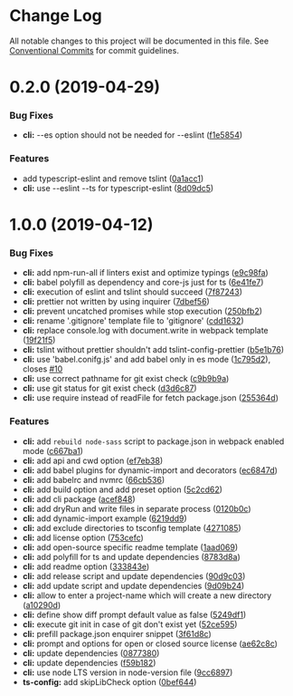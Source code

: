 # Change Log

All notable changes to this project will be documented in this file.
See [Conventional Commits](https://conventionalcommits.org) for commit guidelines.

# 0.2.0 (2019-04-29)


### Bug Fixes

* **cli:** --es option should not be needed for --eslint ([f1e5854](https://github.com/namics/frontend-defaults/commit/f1e5854))


### Features

* add typescript-eslint and remove tslint ([0a1acc1](https://github.com/namics/frontend-defaults/commit/0a1acc1))
* **cli:** use --eslint --ts for typescript-eslint ([8d09dc5](https://github.com/namics/frontend-defaults/commit/8d09dc5))



# 1.0.0 (2019-04-12)


### Bug Fixes

* **cli:** add npm-run-all if linters exist and optimize typings ([e9c98fa](https://github.com/namics/frontend-defaults/commit/e9c98fa))
* **cli:** babel polyfill as dependency and core-js just for ts ([6e41fe7](https://github.com/namics/frontend-defaults/commit/6e41fe7))
* **cli:** execution of eslint and tslint should succeed ([7f87243](https://github.com/namics/frontend-defaults/commit/7f87243))
* **cli:** prettier not written by using inquirer ([7dbef56](https://github.com/namics/frontend-defaults/commit/7dbef56))
* **cli:** prevent uncatched promises while stop execution ([250bfb2](https://github.com/namics/frontend-defaults/commit/250bfb2))
* **cli:** rename '.gitignore' template file to 'gitignore' ([cdd1632](https://github.com/namics/frontend-defaults/commit/cdd1632))
* **cli:** replace console.log with document.write in webpack template ([19f21f5](https://github.com/namics/frontend-defaults/commit/19f21f5))
* **cli:** tslint without prettier shouldn't add tslint-config-prettier ([b5e1b76](https://github.com/namics/frontend-defaults/commit/b5e1b76))
* **cli:** use 'babel.conifg.js' and add babel only in es mode ([1c795d2](https://github.com/namics/frontend-defaults/commit/1c795d2)), closes [#10](https://github.com/namics/frontend-defaults/issues/10)
* **cli:** use correct pathname for git exist check ([c9b9b9a](https://github.com/namics/frontend-defaults/commit/c9b9b9a))
* **cli:** use git status for git exist check ([d3d6c87](https://github.com/namics/frontend-defaults/commit/d3d6c87))
* **cli:** use require instead of readFile for fetch package.json ([255364d](https://github.com/namics/frontend-defaults/commit/255364d))


### Features

* **cli:** add `rebuild node-sass` script to package.json in webpack enabled mode ([c667ba1](https://github.com/namics/frontend-defaults/commit/c667ba1))
* **cli:** add api and cwd option ([ef7eb38](https://github.com/namics/frontend-defaults/commit/ef7eb38))
* **cli:** add babel plugins for dynamic-import and decorators ([ec6847d](https://github.com/namics/frontend-defaults/commit/ec6847d))
* **cli:** add babelrc and nvmrc ([66cb536](https://github.com/namics/frontend-defaults/commit/66cb536))
* **cli:** add build option and add preset option ([5c2cd62](https://github.com/namics/frontend-defaults/commit/5c2cd62))
* **cli:** add cli package ([acef848](https://github.com/namics/frontend-defaults/commit/acef848))
* **cli:** add dryRun and write files in separate process ([0120b0c](https://github.com/namics/frontend-defaults/commit/0120b0c))
* **cli:** add dynamic-import example ([6219dd9](https://github.com/namics/frontend-defaults/commit/6219dd9))
* **cli:** add exclude directories to tsconfig template ([4271085](https://github.com/namics/frontend-defaults/commit/4271085))
* **cli:** add license option ([753cefc](https://github.com/namics/frontend-defaults/commit/753cefc))
* **cli:** add open-source specific readme template ([1aad069](https://github.com/namics/frontend-defaults/commit/1aad069))
* **cli:** add polyfill for ts and update dependencies ([8783d8a](https://github.com/namics/frontend-defaults/commit/8783d8a))
* **cli:** add readme option ([333843e](https://github.com/namics/frontend-defaults/commit/333843e))
* **cli:** add release script and update dependencies ([90d9c03](https://github.com/namics/frontend-defaults/commit/90d9c03))
* **cli:** add update script and update dependencies ([9d09b24](https://github.com/namics/frontend-defaults/commit/9d09b24))
* **cli:** allow to enter a project-name which will create a new directory ([a10290d](https://github.com/namics/frontend-defaults/commit/a10290d))
* **cli:** define show diff prompt default value as false ([5249df1](https://github.com/namics/frontend-defaults/commit/5249df1))
* **cli:** execute git init in case of git don't exist yet ([52ce595](https://github.com/namics/frontend-defaults/commit/52ce595))
* **cli:** prefill package.json enquirer snippet ([3f61d8c](https://github.com/namics/frontend-defaults/commit/3f61d8c))
* **cli:** prompt and options for open or closed source license ([ae62c8c](https://github.com/namics/frontend-defaults/commit/ae62c8c))
* **cli:** update dependencies ([0877380](https://github.com/namics/frontend-defaults/commit/0877380))
* **cli:** update dependencies ([f59b182](https://github.com/namics/frontend-defaults/commit/f59b182))
* **cli:** use node LTS version in node-version file ([9cc6897](https://github.com/namics/frontend-defaults/commit/9cc6897))
* **ts-config:** add skipLibCheck option ([0bef644](https://github.com/namics/frontend-defaults/commit/0bef644))
